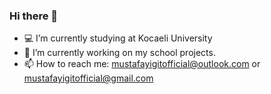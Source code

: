 ### Hi there 👋

- :computer: I’m currently studying at Kocaeli University
- 🔭 I’m currently working on my school projects.
- 📫 How to reach me: mustafayigitofficial@outlook.com or  mustafayigitofficial@gmail.com


